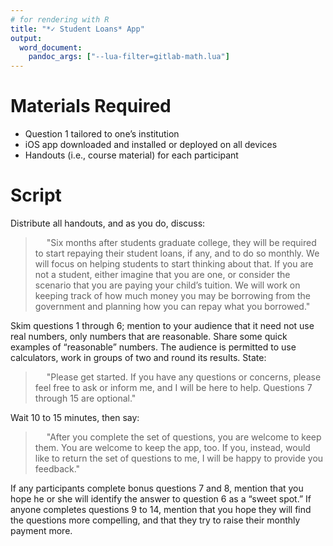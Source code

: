 ```yaml
---
# for rendering with R
title: "*✓ Student Loans* App"
output: 
  word_document:
    pandoc_args: ["--lua-filter=gitlab-math.lua"]
---
```


<!--
  # for captions
  word_document:
  fig_caption: true

  # for reference document
  word_document:
    reference_docx: template.docx
-->

# Materials Required

* Question 1 tailored to one’s institution
* iOS app downloaded and installed or deployed on all devices
* Handouts (i.e., course material) for each participant

# Script

Distribute all handouts, and as you do, discuss:

> &emsp; "Six months after students graduate college, they will be required to start repaying their student loans, if any, and to do so monthly. We will focus on helping students to start thinking about that. If you are not a student, either imagine that you are one, or consider the scenario that you are paying your child’s tuition. We will work on keeping track of how much money you may be borrowing from the government and planning how you can repay what you borrowed."

Skim questions 1 through 6; mention to your audience that it need not
use real numbers, only numbers that are reasonable. Share some quick
examples of “reasonable” numbers. The audience is permitted to use
calculators, work in groups of two and round its results. State:

> &emsp; "Please get started. If you have any questions or concerns, please feel free to ask or inform me, and I will be here to help. Questions 7 through 15 are optional."

Wait 10 to 15 minutes, then say:

> &emsp; "After you complete the set of questions, you are welcome to keep them. You are welcome to keep the app, too. If you, instead, would like to return the set of questions to me, I will be happy to provide you feedback."

If any participants complete bonus questions 7 and 8, mention that you
hope he or she will identify the answer to question 6 as a “sweet spot.”
If anyone completes questions 9 to 14, mention that you hope they will
find the questions more compelling, and that they try to raise their
monthly payment more.

<!-- \newpage LaTeX only -->
